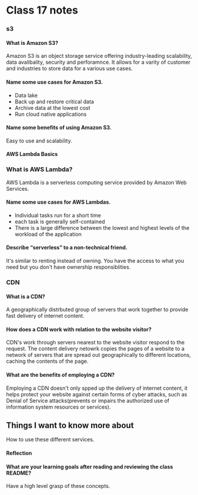 # Class 17 notes

### s3

#### What is Amazon S3?

Amazon S3 is an object storage service offering industry-leading scalability, data avalibality, security and perforamnce. It allows for a varity of customer and industries to store data for a various use cases.
    
#### Name some use cases for Amazon S3.

- Data lake
- Back up and restore critical data
- Archive data at the lowest cost
- Run cloud native applications

#### Name some benefits of using Amazon S3.

Easy to use and scalability.


#### AWS Lambda Basics



### What is AWS Lambda?

AWS Lambda is a serverless computing service provided by Amazon Web Services.

#### Name some use cases for AWS Lambdas.

- Individual tasks run for a short time
- each task is generally self-contained
- There is a large difference between the lowest and highest levels of the workload of the application

#### Describe “serverless” to a non-technical friend.

It's similar to renting instead of owning. You have the access to what you need but you don't have ownership responsiblities.


### CDN

#### What is a CDN?

A geographically distrbuted group of servers that work together to provide fast delivery of internet content.


#### How does a CDN work with relation to the website visitor?

CDN's work through servers nearest to the website visitor respond to the request. The content delivery netowrk copies the pages of a website to a network of servers that are spread out geographically to different locations, caching the contents of the page.


#### What are the benefits of employing a CDN?

Employing a CDN doesn't only spped up the delivery of internet content, it helps protect your website against certain forms of cyber attacks, such as Denial of Service attacks(prevents or impairs the authorized use of information system resources or services).

## Things I want to know more about

How to use these different services.


#### Reflection

#### What are your learning goals after reading and reviewing the class README?

Have a high level grasp of these concepts.